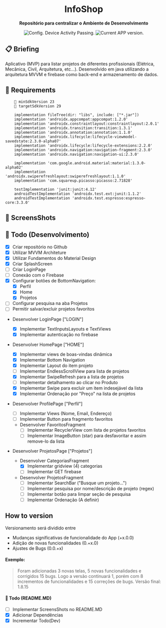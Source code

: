 <h1 align="center">
  InfoShop
</h1>

<p align="center">
  <strong>Repositório para centralizar o Ambiente de Desenvolvimento</strong>
  <p align="center">
    <img src="https://ci.appveyor.com/api/projects/status/g8d58ipi3auqdtrk/branch/master?svg=true" alt="Config. Device Activity Passing." />
<!--      <img src="https://ci.appveyor.com/api/projects/status/216h1g17b8ir009t?svg=true" alt="Config. Device Activity Crashing." /> -->
    <img src="https://img.shields.io/badge/version-1.0.0-blue.svg" alt="Current APP version." />  
  </p>
</p>

## 📋 Briefing

  Aplicativo (MVP) para listar projetos de diferentes profissionais (Elétrica, Mecânica, Civil, Arquitetura, etc...). 
  Desenvolvido em java utilizando a arquitetura MVVM e firebase como back-end e armazenamento de dados.

## 📖 Requirements
```
    📱 minSdkVersion 23
    📱 targetSdkVersion 29

    implementation fileTree(dir: "libs", include: ["*.jar"])
    implementation 'androidx.appcompat:appcompat:1.2.0'
    implementation 'androidx.constraintlayout:constraintlayout:2.0.1'
    implementation 'androidx.transition:transition:1.3.1'
    implementation 'androidx.annotation:annotation:1.1.0'
    implementation 'androidx.lifecycle:lifecycle-viewmodel-savedstate:2.3.0-alpha07'
    implementation 'androidx.lifecycle:lifecycle-extensions:2.2.0'
    implementation 'androidx.navigation:navigation-fragment:2.3.0'
    implementation 'androidx.navigation:navigation-ui:2.3.0'

    implementation 'com.google.android.material:material:1.3.0-alpha02'
    implementation 'androidx.swiperefreshlayout:swiperefreshlayout:1.1.0'
    implementation 'com.squareup.picasso:picasso:2.71828'

    testImplementation 'junit:junit:4.12'
    androidTestImplementation 'androidx.test.ext:junit:1.1.2'
    androidTestImplementation 'androidx.test.espresso:espresso-core:3.3.0'
```

## 🚀 ScreensShots
<div style="float: left">
</div>

## 👏 Todo (Desenvolvimento)

- [x] Criar repositório no Github
- [X] Utilizar MVVM Architeture
- [x] Utilizar Fundamentos do Material Design
- [x] Criar SplashScreen
- [ ] Criar LoginPage
- [ ] Conexão com o Firebase
- [x] Configurar botões de BottomNavigation:
  - [x] Perfil
  - [x] Home
  - [x] Projetos
- [ ] Configurar pesquisa na aba Projetos
- [ ] Permitir salvar/excluir projetos favoritos

* Desenvolver LoginPage ["LOGIN"]

  - [x] Implementar TextInputsLayouts e TextViews
  - [x] Implementar autenticação no firebase
  
* Desenvolver HomePage ["HOME"]
  -  [x] Implementar views de boas-vindas dinâmica
  -  [x] Implementar Bottom Navigation
  -  [x] Implementar Layout do item projeto
  -  [ ] Implementar EndlessScrollView para lista de projetos
  -  [x] Implementar SwipeRefresh para a lista de projetos
  -  [ ] Implementar detalhamento ao clicar no Produto
  -  [x] Implementar Swipe para excluir um item indesejável da lista
  -  [x] Implementar Ordenação por "Preço" na lista de projetos
  
* Desenvolver ProfilePage ["Perfil"]
  - [ ] Implementar Views (Nome, Email, Endereço)
  - [ ] Implementar Button para fragmento favoritos
  
  * Desenvolver FavoritosFragment
    - [ ] Implementar RecyclerView com lista de projetos favoritos
    - [ ] Implementar ImageButton (star) para desfavoritar e assim remove-lo da lista

* Desenvolver ProjetosPage ["Projetos"]
  * Desenvolver CategoriasFragment
    - [x] Implementar gridview (4) categorias
    - [ ] Implementar GET firebase 
  * Desenvolver ProjetosFragment
    - [ ] Implementar SearchBar ("Busque um projeto...")
    - [ ] Implementar pesquisa por nome/descrição de projeto (regex)
    - [ ] Implementar botão para limpar seção de pesquisa
    - [ ] Implementar Ordenação (A definir)
    
## How to version

Versionamento será dividido entre

- Mudanças significativas de funcionalidade do App (+x.0.0)
- Adição de novas funcionalidades (0.+x.0)
- Ajustes de Bugs (0.0.+x)

#### Exemplo:

> Foram adicionadas 3 novas telas, 5 novas funcionalidades e corrigidos 15 bugs. Logo a versão continuará 1, porém com 8 incrementos de funcionalidades e 15 correções de bugs. Versão final: 1.8.15

#### 👏 Todo (README.MD)

- [ ] Implementar ScreensShots no README.MD
- [x] Adicionar Dependências
- [x] Incrementar Todo(Dev)
